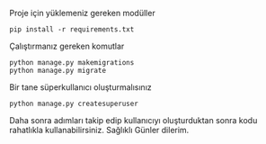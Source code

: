    Proje için yüklemeniz gereken modüller 
    
    pip install -r requirements.txt

   Çalıştırmanız gereken komutlar
  
    python manage.py makemigrations
    python manage.py migrate
   
   Bir tane süperkullanıcı oluşturmalısınız
     
    python manage.py createsuperuser

Daha sonra adımları takip edip kullanıcıyı oluşturduktan sonra kodu rahatlıkla kullanabilirsiniz.
Sağlıklı Günler dilerim.


